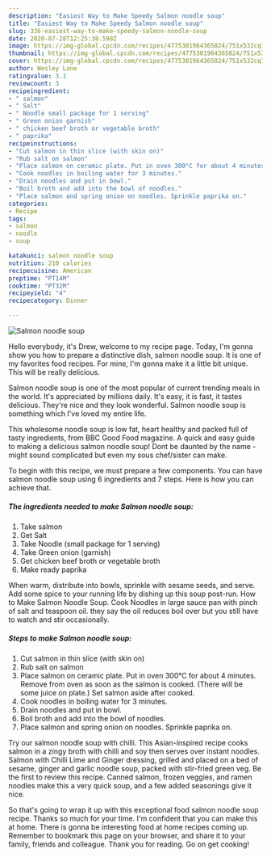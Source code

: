 ```yaml
---
description: "Easiest Way to Make Speedy Salmon noodle soup"
title: "Easiest Way to Make Speedy Salmon noodle soup"
slug: 336-easiest-way-to-make-speedy-salmon-noodle-soup
date: 2020-07-28T12:25:38.598Z
image: https://img-global.cpcdn.com/recipes/4775301964365824/751x532cq70/salmon-noodle-soup-recipe-main-photo.jpg
thumbnail: https://img-global.cpcdn.com/recipes/4775301964365824/751x532cq70/salmon-noodle-soup-recipe-main-photo.jpg
cover: https://img-global.cpcdn.com/recipes/4775301964365824/751x532cq70/salmon-noodle-soup-recipe-main-photo.jpg
author: Wesley Lane
ratingvalue: 3.1
reviewcount: 3
recipeingredient:
- " salmon"
- " Salt"
- " Noodle small package for 1 serving"
- " Green onion garnish"
- " chicken beef broth or vegetable broth"
- " paprika"
recipeinstructions:
- "Cut salmon in thin slice (with skin on)"
- "Rub salt on salmon"
- "Place salmon on ceramic plate. Put in oven 300°C for about 4 minutes.  Remove from oven as soon as the salmon is cooked. (There will be some juice on plate.) Set salmon aside after cooked."
- "Cook noodles in boiling water for 3 minutes."
- "Drain noodles and put in bowl."
- "Boil broth and add into the bowl of noodles."
- "Place salmon and spring onion on noodles. Sprinkle paprika on."
categories:
- Recipe
tags:
- salmon
- noodle
- soup

katakunci: salmon noodle soup 
nutrition: 210 calories
recipecuisine: American
preptime: "PT14M"
cooktime: "PT32M"
recipeyield: "4"
recipecategory: Dinner

---
```



![Salmon noodle soup](https://img-global.cpcdn.com/recipes/4775301964365824/751x532cq70/salmon-noodle-soup-recipe-main-photo.jpg)

Hello everybody, it's Drew, welcome to my recipe page. Today, I'm gonna show you how to prepare a distinctive dish, salmon noodle soup. It is one of my favorites food recipes. For mine, I'm gonna make it a little bit unique. This will be really delicious.

Salmon noodle soup is one of the most popular of current trending meals in the world. It's appreciated by millions daily. It's easy, it is fast, it tastes delicious. They're nice and they look wonderful. Salmon noodle soup is something which I've loved my entire life.

This wholesome noodle soup is low fat, heart healthy and packed full of tasty ingredients, from BBC Good Food magazine. A quick and easy guide to making a delicious salmon noodle soup! Dont be daunted by the name - might sound complicated but even my sous chef/sister can make.


To begin with this recipe, we must prepare a few components. You can have salmon noodle soup using 6 ingredients and 7 steps. Here is how you can achieve that.

<!--inarticleads1-->

##### The ingredients needed to make Salmon noodle soup:

1. Take  salmon
1. Get  Salt
1. Take  Noodle (small package for 1 serving)
1. Take  Green onion (garnish)
1. Get  chicken beef broth or vegetable broth
1. Make ready  paprika


When warm, distribute into bowls, sprinkle with sesame seeds, and serve. Add some spice to your running life by dishing up this soup post-run. How to Make Salmon Noodle Soup. Cook Noodles in large sauce pan with pinch of salt and teaspoon oil. they say the oil reduces boil over but you still have to watch and stir occasionally. 

<!--inarticleads2-->

##### Steps to make Salmon noodle soup:

1. Cut salmon in thin slice (with skin on)
1. Rub salt on salmon
1. Place salmon on ceramic plate. Put in oven 300°C for about 4 minutes.  Remove from oven as soon as the salmon is cooked. (There will be some juice on plate.) Set salmon aside after cooked.
1. Cook noodles in boiling water for 3 minutes.
1. Drain noodles and put in bowl.
1. Boil broth and add into the bowl of noodles.
1. Place salmon and spring onion on noodles. Sprinkle paprika on.


Try our salmon noodle soup with chilli. This Asian-inspired recipe cooks salmon in a zingy broth with chilli and soy then serves over instant noodles. Salmon with Chilli Lime and Ginger dressing, grilled and placed on a bed of sesame, ginger and garlic noodle soup, packed with stir-fried green veg. Be the first to review this recipe. Canned salmon, frozen veggies, and ramen noodles make this a very quick soup, and a few added seasonings give it nice. 

So that's going to wrap it up with this exceptional food salmon noodle soup recipe. Thanks so much for your time. I'm confident that you can make this at home. There is gonna be interesting food at home recipes coming up. Remember to bookmark this page on your browser, and share it to your family, friends and colleague. Thank you for reading. Go on get cooking!
